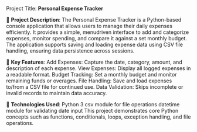 Project Title: **Personal Expense Tracker**

📄 **Project Description**:
The Personal Expense Tracker is a Python-based console application that allows
users to manage their daily expenses efficiently. It provides a simple, menudriven interface to add and categorize expenses, monitor spending, and compare
it against a set monthly budget. The application supports saving and loading
expense data using CSV file handling, ensuring data persistence across sessions.

🔧 **Key Features**:
Add Expenses: Capture the date, category, amount, and description of each
expense.
View Expenses: Display all logged expenses in a readable format.
Budget Tracking: Set a monthly budget and monitor remaining funds or overages.
File Handling: Save and load expenses to/from a CSV file for continued use.
Data Validation: Skips incomplete or invalid records to maintain data accuracy.

🧰 **Technologies Used**:
Python 3
csv module for file operations
datetime module for validating date input
This project demonstrates core Python concepts such as functions, conditionals,
loops, exception handling, and file operations.
